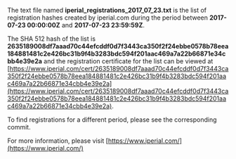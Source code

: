 The text file named **iperial_registrations_2017_07_23.txt** is the list of registration hashes created by iperial.com during the period between **2017-07-23 00:00:00Z** and **2017-07-23 23:59:59Z**.

The SHA 512 hash of the list is **2635189008df7aaad70c44efcddf0d7f3443ca350f2f24ebbe0578b78eea184881481c2e426bc31b9f4b3283bdc594f201aac469a7a22b66871e34cbb4e39e2a** and the registration certificate for the list can be viewed at [https://www.iperial.com/cert/2635189008df7aaad70c44efcddf0d7f3443ca350f2f24ebbe0578b78eea184881481c2e426bc31b9f4b3283bdc594f201aac469a7a22b66871e34cbb4e39e2a](https://www.iperial.com/cert/2635189008df7aaad70c44efcddf0d7f3443ca350f2f24ebbe0578b78eea184881481c2e426bc31b9f4b3283bdc594f201aac469a7a22b66871e34cbb4e39e2a).

To find registrations for a different period, please see the corresponding commit.

For more information, please visit [https://www.iperial.com/](https://www.iperial.com/)

